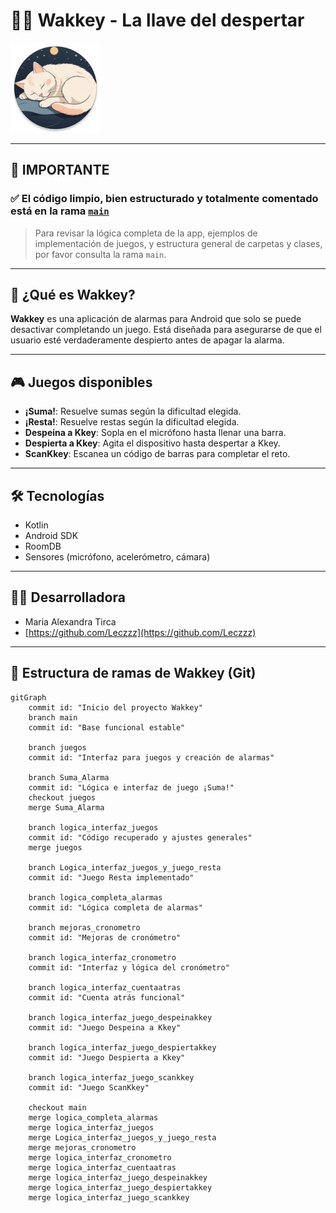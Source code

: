 # 🛌⏰ Wakkey - La llave del despertar

![Wakkey Logo](img.png)

---

## 🚨 IMPORTANTE

### ✅ **El código limpio, bien estructurado y totalmente comentado está en la rama [`main`](https://github.com/Leczzz/TFG_Wakkey)**

> Para revisar la lógica completa de la app, ejemplos de implementación de juegos, y estructura general de carpetas y clases, por favor consulta la rama `main`.

---

## 📱 ¿Qué es Wakkey?

**Wakkey** es una aplicación de alarmas para Android que solo se puede desactivar completando un juego. Está diseñada para asegurarse de que el usuario esté verdaderamente despierto antes de apagar la alarma.

---

## 🎮 Juegos disponibles

- **¡Suma!**: Resuelve sumas según la dificultad elegida.
- **¡Resta!**: Resuelve restas según la dificultad elegida.
- **Despeina a Kkey**: Sopla en el micrófono hasta llenar una barra.
- **Despierta a Kkey**: Agita el dispositivo hasta despertar a Kkey.
- **ScanKkey**: Escanea un código de barras para completar el reto.

---

## 🛠 Tecnologías

- Kotlin  
- Android SDK  
- RoomDB  
- Sensores (micrófono, acelerómetro, cámara)

---

## 👩‍💻 Desarrolladora

- Maria Alexandra Tirca  
- [https://github.com/Leczzz](https://github.com/Leczzz)

---


## 🌿 Estructura de ramas de Wakkey (Git)

```mermaid
gitGraph
    commit id: "Inicio del proyecto Wakkey"
    branch main
    commit id: "Base funcional estable"

    branch juegos
    commit id: "Interfaz para juegos y creación de alarmas"

    branch Suma_Alarma
    commit id: "Lógica e interfaz de juego ¡Suma!"
    checkout juegos
    merge Suma_Alarma

    branch logica_interfaz_juegos
    commit id: "Código recuperado y ajustes generales"
    merge juegos

    branch Logica_interfaz_juegos_y_juego_resta
    commit id: "Juego Resta implementado"

    branch logica_completa_alarmas
    commit id: "Lógica completa de alarmas"

    branch mejoras_cronometro
    commit id: "Mejoras de cronómetro"

    branch logica_interfaz_cronometro
    commit id: "Interfaz y lógica del cronómetro"

    branch logica_interfaz_cuentaatras
    commit id: "Cuenta atrás funcional"

    branch logica_interfaz_juego_despeinakkey
    commit id: "Juego Despeina a Kkey"

    branch logica_interfaz_juego_despiertakkey
    commit id: "Juego Despierta a Kkey"

    branch logica_interfaz_juego_scankkey
    commit id: "Juego ScanKkey"

    checkout main
    merge logica_completa_alarmas
    merge logica_interfaz_juegos
    merge Logica_interfaz_juegos_y_juego_resta
    merge mejoras_cronometro
    merge logica_interfaz_cronometro
    merge logica_interfaz_cuentaatras
    merge logica_interfaz_juego_despeinakkey
    merge logica_interfaz_juego_despiertakkey
    merge logica_interfaz_juego_scankkey
```
